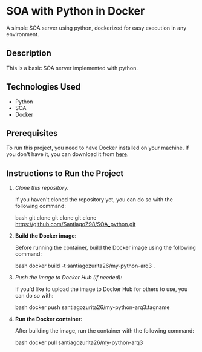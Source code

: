 # SOA with Python in Docker

A simple SOA server using python, dockerized for easy execution in any environment.

## Description

This is a basic SOA server implemented with python. 

## Technologies Used

- Python
- SOA
- Docker

## Prerequisites

To run this project, you need to have Docker installed on your machine. If you don't have it, you can download it from [here](https://www.docker.com/products/docker-desktop).

## Instructions to Run the Project

1. *Clone this repository:*

   If you haven't cloned the repository yet, you can do so with the following command:

   bash
   git clone git clone git clone https://github.com/SantiagoZ98/SOA_python.git

2. **Build the Docker image:**

   Before running the container, build the Docker image using the following command:

   bash
   docker build -t santiagozurita26/my-python-arq3 .

3. *Push the image to Docker Hub (if needed):*

   If you'd like to upload the image to Docker Hub for others to use, you can do so with:

   bash
   docker push santiagozurita26/my-python-arq3:tagname

4. **Run the Docker container:**

   After building the image, run the container with the following command:

   bash
   docker pull santiagozurita26/my-python-arq3

